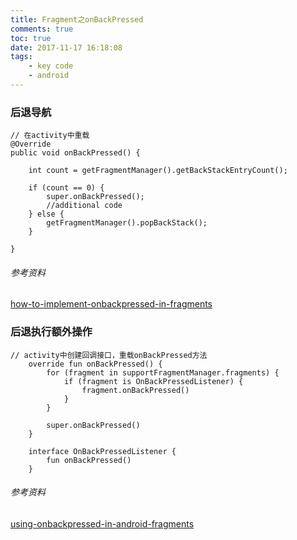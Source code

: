```yaml
---
title: Fragment之onBackPressed
comments: true
toc: true
date: 2017-11-17 16:18:08
tags:
	- key code
	- android
---
```


### 后退导航
```
// 在activity中重载
@Override
public void onBackPressed() {

    int count = getFragmentManager().getBackStackEntryCount();

    if (count == 0) {
        super.onBackPressed();
        //additional code
    } else {
        getFragmentManager().popBackStack();
    }

}
```
###### 参考资料
[how-to-implement-onbackpressed-in-fragments](https://stackoverflow.com/questions/5448653/how-to-implement-onbackpressed-in-fragments)

<!-- more -->

### 后退执行额外操作
```
// activity中创建回调接口，重载onBackPressed方法
    override fun onBackPressed() {
        for (fragment in supportFragmentManager.fragments) {
            if (fragment is OnBackPressedListener) {
                fragment.onBackPressed()
            }
        }

        super.onBackPressed()
    }

    interface OnBackPressedListener {
        fun onBackPressed()
    }
```
###### 参考资料
[using-onbackpressed-in-android-fragments](https://stackoverflow.com/questions/18190047/using-onbackpressed-in-android-fragments)
